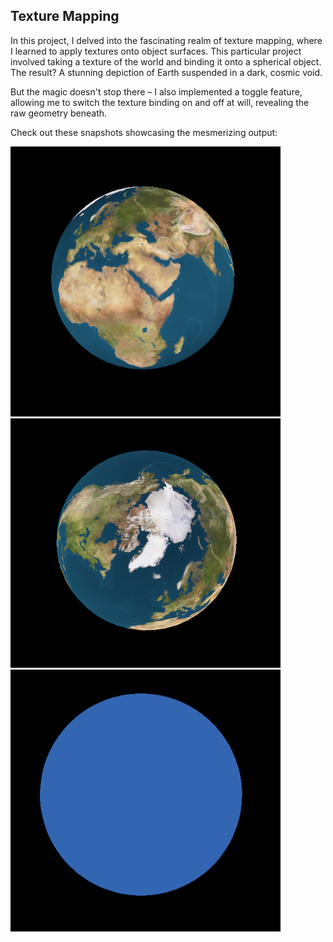 ## Texture Mapping

In this project, I delved into the fascinating realm of texture mapping, where I learned to apply textures onto object surfaces. This particular project involved taking a texture of the world and binding it onto a spherical object. The result? A stunning depiction of Earth suspended in a dark, cosmic void.

But the magic doesn't stop there – I also implemented a toggle feature, allowing me to switch the texture binding on and off at will, revealing the raw geometry beneath.

Check out these snapshots showcasing the mesmerizing output:

![alt text](https://github.com/nirmit-1606/Intro-to-Graphics/blob/main/TextureMapping/img/img1.png?raw=true)
![alt text](https://github.com/nirmit-1606/Intro-to-Graphics/blob/main/TextureMapping/img/img2.png?raw=true)
![alt text](https://github.com/nirmit-1606/Intro-to-Graphics/blob/main/TextureMapping/img/img3.png?raw=true)
